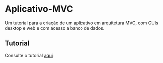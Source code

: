 # Aplicativo-MVC
Um tutorial para a criação de um aplicativo em arquitetura MVC, com GUIs desktop e web e com acesso a banco de dados.
## Tutorial
Consulte o tutorial [aqui](https://github.com/Cassiano-Gunji/Aplicativo-MVC/tree/master/Docs)